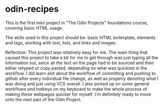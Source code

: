 # odin-recipes
This is the first mini project in "The Odin Projects" foundations course, covering basic HTML usage. 

The skills used in this project should be: basic HTML boilerplate, elements and tags, working with text, lists, and links and images.

Reflection:
This project was relatively easy for me. The main thing that caused this project to take a bit for me to get through was just typing all the information out, since all the text on the page had to be sourced and then either retyped or copy pasted, depending on what was quickest in the workflow. I did learn alot about the workflow of committing and pushing to github after every individual file change, as well as properly denoting what I was doing and just using VCS overall. I also picked up on some general workflows and hotkeys on my keyboard to make the whole process of making these webpages quicker for myself. I'm definitely ready to move onto the next part of the Odin Project.